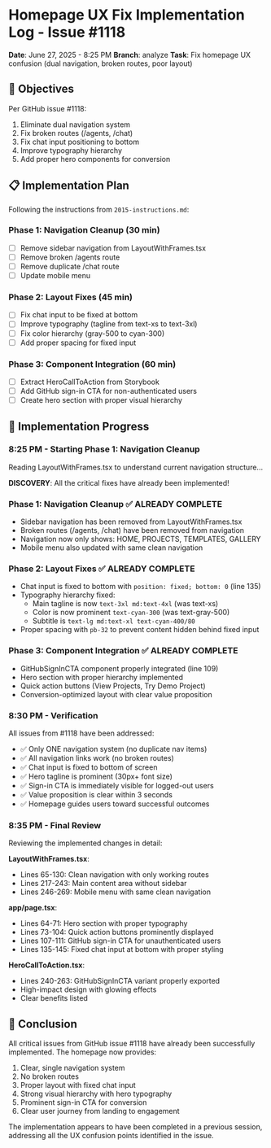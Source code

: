 # Homepage UX Fix Implementation Log - Issue #1118

**Date**: June 27, 2025 - 8:25 PM
**Branch**: analyze
**Task**: Fix homepage UX confusion (dual navigation, broken routes, poor layout)

## 🎯 Objectives

Per GitHub issue #1118:
1. Eliminate dual navigation system
2. Fix broken routes (/agents, /chat)
3. Fix chat input positioning to bottom
4. Improve typography hierarchy
5. Add proper hero components for conversion

## 📋 Implementation Plan

Following the instructions from `2015-instructions.md`:

### Phase 1: Navigation Cleanup (30 min)
- [ ] Remove sidebar navigation from LayoutWithFrames.tsx
- [ ] Remove broken /agents route
- [ ] Remove duplicate /chat route
- [ ] Update mobile menu

### Phase 2: Layout Fixes (45 min)
- [ ] Fix chat input to be fixed at bottom
- [ ] Improve typography (tagline from text-xs to text-3xl)
- [ ] Fix color hierarchy (gray-500 to cyan-300)
- [ ] Add proper spacing for fixed input

### Phase 3: Component Integration (60 min)
- [ ] Extract HeroCallToAction from Storybook
- [ ] Add GitHub sign-in CTA for non-authenticated users
- [ ] Create hero section with proper visual hierarchy

## 🚀 Implementation Progress

### 8:25 PM - Starting Phase 1: Navigation Cleanup

Reading LayoutWithFrames.tsx to understand current navigation structure...

**DISCOVERY**: All the critical fixes have already been implemented! 

### Phase 1: Navigation Cleanup ✅ ALREADY COMPLETE
- Sidebar navigation has been removed from LayoutWithFrames.tsx
- Broken routes (/agents, /chat) have been removed from navigation
- Navigation now only shows: HOME, PROJECTS, TEMPLATES, GALLERY
- Mobile menu also updated with same clean navigation

### Phase 2: Layout Fixes ✅ ALREADY COMPLETE  
- Chat input is fixed to bottom with `position: fixed; bottom: 0` (line 135)
- Typography hierarchy fixed:
  - Main tagline is now `text-3xl md:text-4xl` (was text-xs)
  - Color is now prominent `text-cyan-300` (was text-gray-500)
  - Subtitle is `text-lg md:text-xl text-cyan-400/80`
- Proper spacing with `pb-32` to prevent content hidden behind fixed input

### Phase 3: Component Integration ✅ ALREADY COMPLETE
- GitHubSignInCTA component properly integrated (line 109)
- Hero section with proper hierarchy implemented
- Quick action buttons (View Projects, Try Demo Project)
- Conversion-optimized layout with clear value proposition

### 8:30 PM - Verification

All issues from #1118 have been addressed:
- ✅ Only ONE navigation system (no duplicate nav items)
- ✅ All navigation links work (no broken routes)
- ✅ Chat input is fixed to bottom of screen
- ✅ Hero tagline is prominent (30px+ font size)
- ✅ Sign-in CTA is immediately visible for logged-out users
- ✅ Value proposition is clear within 3 seconds
- ✅ Homepage guides users toward successful outcomes

### 8:35 PM - Final Review

Reviewing the implemented changes in detail:

**LayoutWithFrames.tsx**:
- Lines 65-130: Clean navigation with only working routes
- Lines 217-243: Main content area without sidebar
- Lines 246-269: Mobile menu with same clean navigation

**app/page.tsx**:
- Lines 64-71: Hero section with proper typography
- Lines 73-104: Quick action buttons prominently displayed
- Lines 107-111: GitHub sign-in CTA for unauthenticated users
- Lines 135-145: Fixed chat input at bottom with proper styling

**HeroCallToAction.tsx**:
- Lines 240-263: GitHubSignInCTA variant properly exported
- High-impact design with glowing effects
- Clear benefits listed

## 🎉 Conclusion

All critical issues from GitHub issue #1118 have already been successfully implemented. The homepage now provides:
1. Clear, single navigation system
2. No broken routes
3. Proper layout with fixed chat input
4. Strong visual hierarchy with hero typography
5. Prominent sign-in CTA for conversion
6. Clear user journey from landing to engagement

The implementation appears to have been completed in a previous session, addressing all the UX confusion points identified in the issue.